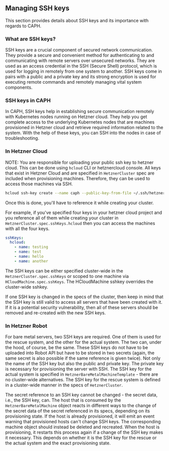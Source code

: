## Managing SSH keys

This section provides details about SSH keys and its importance with regards to CAPH.

### What are SSH keys?

SSH keys are a crucial component of secured network communication. They provide a secure and convenient method for authenticating to and communicating with remote servers over unsecured networks. They are used as an access credential in the SSH (Secure Shell) protocol, which is used for logging in remotely from one system to another. SSH keys come in pairs with a public and a private key and its strong encryption is used for executing remote commands and remotely managing vital system components.

### SSH keys in CAPH

In CAPH, SSH keys help in establishing secure communication remotely with Kubernetes nodes running on Hetzner cloud. They help you get complete access to the underlying Kubernetes nodes that are machines provisioned in Hetzner cloud and retrieve required information related to the system. With the help of these keys, you can SSH into the nodes in case of troubleshooting.

### In Hetzner Cloud

NOTE: You are responsible for uploading your public ssh key to hetzner cloud. This can be done using `hcloud` CLI or hetznercloud console.
All keys that exist in Hetzner Cloud and are specified in `HetznerCluster` spec are included when provisioning machines. Therefore, they can be used to access those machines via SSH.

```bash
hcloud ssh-key create --name caph --public-key-from-file ~/.ssh/hetzner-cluster.pub
```

Once this is done, you'll have to reference it while creating your cluster.

For example, if you've specified four keys in your hetzner cloud project and you reference all of them while creating your cluster in `HetznerCluster.spec.sshKeys.hcloud` then you can access the machines with all the four keys.

```yaml
sshKeys:
  hcloud:
    - name: testing
    - name: test
    - name: hello
    - name: another
```

The SSH keys can be either specified cluster-wide in the `HetznerCluster.spec.sshKeys` or scoped to one machine via `HCloudMachine.spec.sshKeys`. The HCloudMachine sshkey overrides the cluster-wide sshkey.

If one SSH key is changed in the specs of the cluster, then keep in mind that the SSH key is still valid to access all servers that have been created with it. If it is a potential security vulnerability, then all of these servers should be removed and re-created with the new SSH keys.

### In Hetzner Robot

For bare metal servers, two SSH keys are required. One of them is used for the rescue system, and the other for the actual system. The two can, under the hood, of course, be the same. These SSH keys do not have to be uploaded into Robot API but have to be stored in two secrets (again, the same secret is also possible if the same reference is given twice). Not only the name of the SSH key but also the public and private key. The private key is necessary for provisioning the server with SSH. The SSH key for the actual system is specified in `HetznerBareMetalMachineTemplate` - there are no cluster-wide alternatives. The SSH key for the rescue system is defined in a cluster-wide manner in the specs of `HetznerCluster`.

The secret reference to an SSH key cannot be changed - the secret data, i.e., the SSH key, can. The host that is consumed by the `HetznerBareMetalMachine` object reacts in different ways to the change of the secret data of the secret referenced in its specs, depending on its provisioning state. If the host is already provisioned, it will emit an event warning that provisioned hosts can't change SSH keys. The corresponding machine object should instead be deleted and recreated. When the host is provisioning, it restarts this process again if a change of the SSH key makes it necessary. This depends on whether it is the SSH key for the rescue or the actual system and the exact provisioning state.
